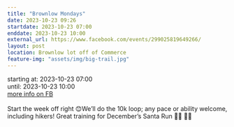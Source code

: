 ```yaml
---
title: "Brownlow Mondays"
date: 2023-10-23 09:26
startdate: 2023-10-23 07:00
enddate: 2023-10-23 10:00
external_url: https://www.facebook.com/events/299025819649266/
layout: post
location: Brownlow lot off of Commerce
feature-img: "assets/img/big-trail.jpg"
---
```


starting at: 2023-10-23 07:00<br>until: 2023-10-23 10:00<br><a href="https://www.facebook.com/events/299025819649266/">more info on FB</a><br><br>Start the week off right 😊We’ll do the 10k loop; any pace or ability welcome, including hikers! Great training for December’s Santa Run 👊🏼 🎅🏼 <br>
  <br>
  

